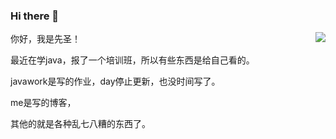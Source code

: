 ### Hi there 👋

<img align="right" src="https://github-readme-stats.vercel.app/api?username=tsl1997&show_icons=true&title_color=ff2686&icon_color=FB7299&text_color=FB7299&bg_color=ffffff&hide_title=false&locale=cn" />

你好，我是先圣！

最近在学java，报了一个培训班，所以有些东西是给自己看的。

javawork是写的作业，day停止更新，也没时间写了。

me是写的博客，

其他的就是各种乱七八糟的东西了。


<!--
**tsl1997/tsl1997** is a ✨ _special_ ✨ repository because its `README.md` (this file) appears on your GitHub profile.

Here are some ideas to get you started:

- 🔭 I’m currently working on ...
- 🌱 I’m currently learning ...
- 👯 I’m looking to collaborate on ...
- 🤔 I’m looking for help with ...
- 💬 Ask me about ...
- 📫 How to reach me: ...
- 😄 Pronouns: ...
- ⚡ Fun fact: ...
-->
